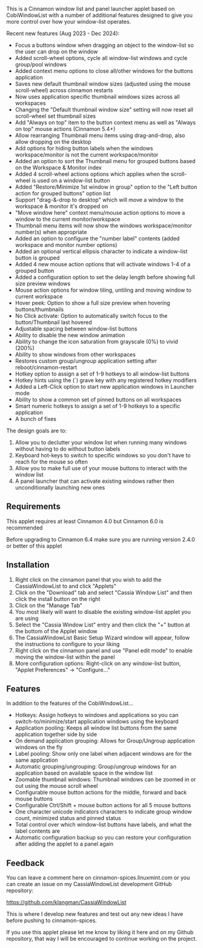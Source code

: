 This is a Cinnamon window list and panel launcher applet based on CobiWindowList with a number of additional features designed to give you more control over how your window-list operates.

Recent new features (Aug 2023 - Dec 2024):

* Focus a buttons window when dragging an object to the window-list so the user can drop on the window
* Added scroll-wheel options, cycle all window-list windows and cycle group/pool windows
* Added context menu options to close all/other windows for the buttons application
* Saves new default thumbnail window sizes (adjusted using the mouse scroll-wheel) across cinnamon restarts
* Now uses application specific thumbnail windows sizes across all workspaces
* Changing the "Default thumbnail window size" setting will now reset all scroll-wheel set thumbnail sizes
* Add "Always on top" item to the button context menu as well as "Always on top" mouse actions (Cinnamon 5.4+)
* Allow rearranging Thumbnail menu items using drag-and-drop, also allow dropping on the desktop
* Add options for hiding button labels when the windows workspace/monitor is not the current workspace/monitor
* Added an option to sort the Thumbnail menu for grouped buttons based on the Workspace & Monitor index
* Added 4 scroll-wheel actions options which applies when the scroll-wheel is used on a window-list button
* Added "Restore/Minimize 1st window in group" option to the "Left button action for grouped buttons" option list
* Support "drag-&-drop to desktop" which will move a window to the workspace & monitor it's dropped on
* "Move window here" context menu/mouse action options to move a window to the current monitor/workspace
* Thumbnail menu items will now show the windows workspace/monitor number(s) when appropriate
* Added an option to configure the "number label" contents (added workspace and monitor number options)
* Added an optional vertical ellipsis character to indicate a window-list button is grouped
* Added 4 new mouse action options that will activate windows 1-4 of a grouped button
* Added a configuration option to set the delay length before showing full size preview windows
* Mouse action options for window tiling, untiling and moving window to current workspace
* Hover peek: Option to show a full size preview when hovering buttons/thumbnails
* No Click activate: Option to automatically switch focus to the button/Thumbnail last hovered
* Adjustable spacing between window-list buttons
* Ability to disable the new window animation
* Ability to change the icon saturation from grayscale (0%) to vivid (200%)
* Ability to show windows from other workspaces
* Restores custom group/ungroup application setting after reboot/cinnamon-restart
* Hotkey option to assign a set of 1-9 hotkeys to all window-list buttons
* Hotkey hints using the (`) grave key with any registered hotkey modifiers
* Added a Left-Click option to start new application windows in Launcher mode
* Ability to show a common set of pinned buttons on all workspaces
* Smart numeric hotkeys to assign a set of 1-9 hotkeys to a specific application
* A bunch of fixes

The design goals are to:

1. Allow you to declutter your window list when running many windows without having to do without button labels
2. Keyboard hot-keys to switch to specific windows so you don't have to reach for the mouse so often
3. Allow you to make full use of your mouse buttons to interact with the window list
4. A panel launcher that can activate existing windows rather then unconditionally launching new ones

## Requirements

This applet requires at least Cinnamon 4.0 but Cinnamon 6.0 is recommended

Before upgrading to Cinnamon 6.4 make sure you are running version 2.4.0 or better of this applet

## Installation

1. Right click on the cinnamon panel that you wish to add the CassiaWindowList to and click "Applets"
2. Click on the "Download" tab and select "Cassia Window List" and then click the install button on the right
3. Click on the "Manage Tab"
4. You most likely will want to disable the existing window-list applet you are using
5. Select the "Cassia Window List" entry and then click the "+" button at the bottom of the Applet window
6. The CassiaWindowList Basic Setup Wizard window will appear, follow the instructions to configure to your liking
7. Right click on the cinnamon panel and use "Panel edit mode" to enable moving the window-list within the panel
8. More configuration options: Right-click on any window-list button, "Applet Preferences" ->  "Configure..."

## Features

In addition to the features of the CobiWindowList...

* Hotkeys: Assign hotkeys to windows and applications so you can switch-to/minimize/start application windows using the keyboard
* Application pooling: Keeps all window list buttons from the same application together side by side
* On demand application grouping: Allows for Group/Ungroup application windows on the fly
* Label pooling: Show only one label when adjacent windows are for the same application
* Automatic grouping/ungrouping: Group/ungroup windows for an application based on available space in the window list
* Zoomable thumbnail windows: Thumbnail windows can be zoomed in or out using the mouse scroll wheel
* Configurable mouse button actions for the middle, forward and back mouse buttons
* Configurable Ctrl/Shift + mouse button actions for all 5 mouse buttons
* One character unicode indicators characters to indicate group window count, minimized status and pinned status
* Total control over which window-list buttons have labels, and what the label contents are
* Automatic configuration backup so you can restore your configuration after adding the applet to a panel again

## Feedback

You can leave a comment here on cinnamon-spices.linuxmint.com or you can create an issue on my CassiaWindowList development GitHub repository:

https://github.com/klangman/CassiaWindowList

This is where I develop new features and test out any new ideas I have before pushing to cinnamon-spices.

If you use this applet please let me know by liking it here and on my Github repository, that way I will be encouraged to continue working on the project.
